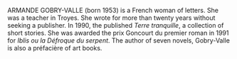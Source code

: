 ARMANDE GOBRY-VALLE (born 1953) is a French woman of letters. She was a teacher in Troyes. She wrote for more than twenty years without seeking a publisher. In 1990, the published _Terre tranquille_, a collection of short stories. She was awarded the prix Goncourt du premier roman in 1991 for _Iblis ou la Défroque du serpent_. The author of seven novels, Gobry-Valle is also a préfacière of art books.
